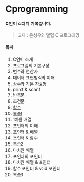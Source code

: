 # Cprogramming
#### C언어 스터디 기록입니다.

> 교재 : 윤성우의 열혈 C 프로그래밍

#### 목차
 1. C언어 소개
 2. 프로그램의 기본구성
 3. 변수와 연산자
 4. 데이터 표현방식의 이해
 5. 상수와 기본 자료형
 6. printf & scanf
 7. 반복문
 8. 조건문
 9. [함수](https://github.com/k1mjunyoung/Cprogramming/tree/main/09Function/Recursive)
 10. [복습1](https://github.com/k1mjunyoung/Cprogramming/tree/main/10Review)
 11. 1차원 배열
 12. 포인터의 이해
 13. 포인터 & 배열
 14. 포인터 & 함수
 15. 복습2
 16. 다차원 배열
 17. 포인터의 포인터
 18. 다차원 배열 & 포인터
 19. 함수 포인터 & void 포인터
 20. 복습3